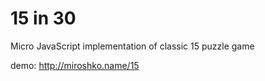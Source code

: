 15 in 30
======

Micro JavaScript implementation of classic 15 puzzle game

demo: http://miroshko.name/15

